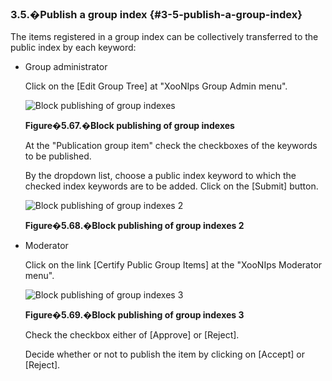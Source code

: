 ### 3.5.�Publish a group index {#3-5-publish-a-group-index}

The items registered in a group index can be collectively transferred to the public index by each keyword:

*   Group administrator

    Click on the [Edit Group Tree] at &quot;XooNIps Group Admin menu&quot;.

    ![Block publishing of group indexes](images\xoonips-operate101.png)

    **Figure�5.67.�Block publishing of group indexes**

    At the &quot;Publication group item&quot; check the checkboxes of the keywords to be published.

    By the dropdown list, choose a public index keyword to which the checked index keywords are to be added. Click on the [Submit] button.

    ![Block publishing of group indexes 2](images\xoonips-operate102.png)

    **Figure�5.68.�Block publishing of group indexes 2**

*   Moderator

    Click on the link [Certify Public Group Items] at the &quot;XooNIps Moderator menu&quot;.

    ![Block publishing of group indexes 3](images\xoonips-operate103.png)

    **Figure�5.69.�Block publishing of group indexes 3**

    Check the checkbox either of [Approve] or [Reject].

    Decide whether or not to publish the item by clicking on [Accept] or [Reject].